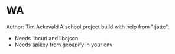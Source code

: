 # WA
Author: Tim Ackevald
A school project build with help from "tjatte".
- Needs libcurl and libcjson
- Needs apikey from geoapify in your env
